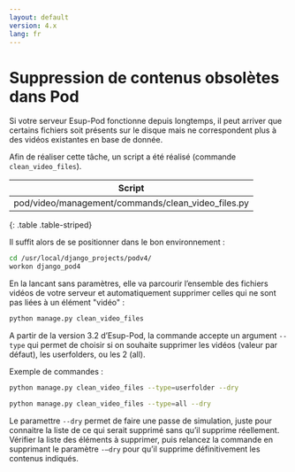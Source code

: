 ```yaml
---
layout: default
version: 4.x
lang: fr
---
```


# Suppression de contenus obsolètes dans Pod

Si votre serveur Esup-Pod fonctionne depuis longtemps, il peut arriver que certains fichiers soit présents sur le disque mais ne correspondent plus à des vidéos existantes en base de donnée.

Afin de réaliser cette tâche, un script a été réalisé (commande `clean_video_files`).

| Script                                             |
|----------------------------------------------------|
| pod/video/management/commands/clean_video_files.py |
{: .table .table-striped}

Il suffit alors de se positionner dans le bon environnement :

```bash
cd /usr/local/django_projects/podv4/
workon django_pod4
```

En la lancant sans paramètres, elle va parcourir l’ensemble des fichiers vidéos de votre serveur et automatiquement supprimer celles qui ne sont pas liées à un élément "vidéo" :

```bash
python manage.py clean_video_files
```

A partir de la version 3.2 d’Esup-Pod, la commande accepte un argument `--type` qui permet de choisir si on souhaite supprimer les vidéos (valeur par défaut), les userfolders, ou les 2 (all).

Exemple de commandes :

```bash
python manage.py clean_video_files --type=userfolder --dry

python manage.py clean_video_files --type=all --dry
```

Le paramettre `--dry` permet de faire une passe de simulation, juste pour connaitre la liste de ce qui serait supprimé sans qu’il supprime réellement.
Vérifier la liste des éléments à supprimer, puis relancez la commande en supprimant le paramètre `-–dry` pour qu’il supprime définitivement les contenus indiqués.
